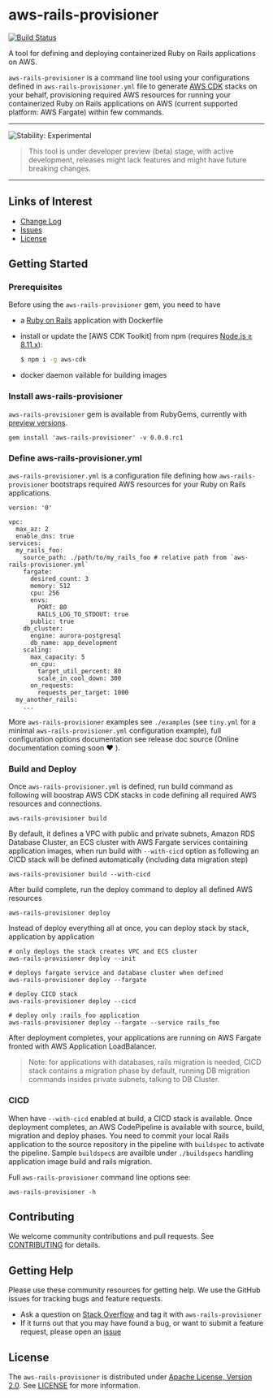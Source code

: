 # aws-rails-provisioner

[![Build Status](https://travis-ci.org/awslabs/aws-rails-provisioner.svg?branch=master)](https://travis-ci.org/awslabs/aws-rails-provisioner)

A tool for defining and deploying containerized Ruby on Rails applications on AWS.

`aws-rails-provisioner` is a command line tool using your configurations defined in `aws-rails-provisioner.yml` file to generate 
[AWS CDK](https://github.com/awslabs/aws-cdk) stacks on your behalf, provisioning required AWS resources
for running your containerized Ruby on Rails applications on AWS (current supported platform: AWS Fargate) within
few commands.

<!--BEGIN STABILITY BANNER-->
---
  ![Stability: Experimental](https://img.shields.io/badge/stability-Experimental-important.svg?style=for-the-badge)
> This tool is under developer preview (beta) stage, with active development, releases might lack features and might have future breaking changes.
---
<!--END STABILITY BANNER-->

## Links of Interest

* [Change Log](./CHANGELOG.md)
* [Issues](https://github.com/awslabs/aws-rails-provisioner/issues)
* [License](http://aws.amazon.com/apache2.0/)

## Getting Started

### Prerequisites

Before using the `aws-rails-provisioner` gem, you need to have 

* a [Ruby on Rails](https://rubyonrails.org/) application with Dockerfile 
* install or update the [AWS CDK Toolkit] from npm (requires [Node.js ≥ 8.11.x](https://nodejs.org/en/download)):

  ```bash
  $ npm i -g aws-cdk
  ```
* docker daemon vailable for building images

### Install aws-rails-provisioner

`aws-rails-provisioner` gem is available from RubyGems, currently with [preview versions](https://rubygems.org/gems/aws-rails-provisioner).

```
gem install 'aws-rails-provisioner' -v 0.0.0.rc1
```

### Define aws-rails-provisioner.yml

`aws-rails-provisioner.yml` is a configuration file defining how `aws-rails-provisioner` bootstraps required AWS resources
for your Ruby on Rails applications.

```
version: '0'

vpc:
  max_az: 2
  enable_dns: true
services:
  my_rails_foo:
    source_path: ./path/to/my_rails_foo # relative path from `aws-rails-provisioner.yml`
    fargate:
      desired_count: 3
      memory: 512
      cpu: 256
      envs:
        PORT: 80
        RAILS_LOG_TO_STDOUT: true
      public: true
    db_cluster:
      engine: aurora-postgresql
      db_name: app_development
    scaling:
      max_capacity: 5
      on_cpu:
        target_util_percent: 80
        scale_in_cool_down: 300
      on_requests:
        requests_per_target: 1000
  my_another_rails:
    ...
```
More `aws-rails-provisioner` examples see `./examples` (see `tiny.yml` for a minimal `aws-rails-provisioner.yml` configuration example),
full configuration options documentation see release doc source (Online documentation coming soon ❤️ ).

### Build and Deploy

Once `aws-rails-provisioner.yml` is defined, run build command as following will boostrap AWS CDK stacks in code
defining all required AWS resources and connections.

```
aws-rails-provisioner build
```

By default, it defines a VPC with public and private subnets, Amazon RDS Database Cluster, an ECS cluster with
AWS Fargate services containing application images, when run build with `--with-cicd` option as following
an CICD stack will be defined automatically (including data migration step)

```
aws-rails-provisioner build --with-cicd
```

After build complete, run the deploy command to deploy all defined AWS resources

```
aws-rails-provisioner deploy
```

Instead of deploy everything all at once, you can deploy stack by stack, application by application

```
# only deploys the stack creates VPC and ECS cluster
aws-rails-provisioner deploy --init

# deploys fargate service and database cluster when defined
aws-rails-provisioner deploy --fargate

# deploy CICD stack
aws-rails-provisioner deploy --cicd

# deploy only :rails_foo application
aws-rails-provisioner deploy --fargate --service rails_foo
```

After deployment completes, your applications are running on AWS Fargate fronted with AWS Application
LoadBalancer.

> Note: for applications with databases, rails migration is needed, CICD stack contains a migration phase
by default, running DB migration commands insides private subnets, talking to DB Cluster.

### CICD

When have `--with-cicd` enabled at build, a CICD stack is available. Once deployment completes, an AWS
CodePipeline is available with source, build, migration and deploy phases. You need to commit
your local Rails application to the source repository in the pipeline with `buildspec` to activate the pipeline.
Sample `buildspec`s are availble under `./buildspecs` handling application image build and rails migration.

Full `aws-rails-provisioner` command line options see:

```
aws-rails-provisioner -h
```

## Contributing

We welcome community contributions and pull requests. See [CONTRIBUTING](./CONTRIBUTING.md) for details.

## Getting Help

Please use these community resources for getting help. We use the GitHub issues
for tracking bugs and feature requests.

* Ask a question on [Stack Overflow](https://stackoverflow.com/questions/tagged/aws-rails-provisioner)
    and tag it with `aws-rails-provisioner`
* If it turns out that you may have found a bug, or want to submit a feature request, please open an [issue](https://github.com/awslabs/aws-cdk/issues/new)

## License

The `aws-rails-provisioner` is distributed under [Apache License, Version 2.0](https://www.apache.org/licenses/LICENSE-2.0).
See [LICENSE](./LICENSE.txt) for more information.
